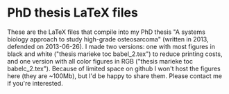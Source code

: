 # PhD thesis LaTeX files

These are the LaTeX files that compile into my PhD thesis "A systems biology approach to study high-grade osteosarcoma" (written in 2013, defended on 2013-06-26). I made two versions: one with most figures in black and white ("thesis marieke toc babel_2.tex") to reduce printing costs, and one version with all color figures in RGB ("thesis marieke toc babelc_2.tex"). Because of limited space on github I won't host the figures here (they are ~100Mb), but I'd be happy to share them. Please contact me if you're interested.
